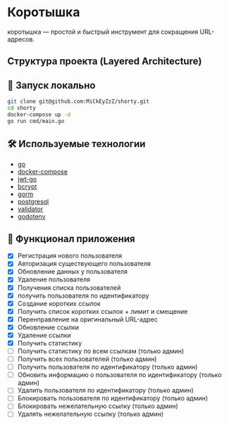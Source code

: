 # Коротышка

коротышка — простой и быстрый инструмент для сокращения URL-адресов.

## Структура проекта (Layered Architecture)

## 🚀 Запуск локально

```zsh
git clone git@github.com:MiCkEyZzZ/shorty.git
cd shorty
docker-compose up -d
go run cmd/main.go
```

## 🛠 Используемые технологии

- [go](https://go.dev/)
- [docker-compose](https://docs.docker.com/compose/)
- [jwt-go](https://github.com/golang-jwt/jwt)
- [bcrypt](https://github.com/golang/crypto)
- [gorm](https://github.com/go-gorm/gorm)
- [postgresql](https://www.postgresql.org/)
- [validator](https://github.com/go-playground/validator)
- [godotenv](https://github.com/joho/godotenv)

## 📌 Функционал приложения

- [x] Регистрация нового пользователя
- [x] Авторизация существующего пользователя
- [x] Обновление данных у пользователя
- [x] Удаление пользователя
- [x] Получения списка пользователей
- [x] получить пользователя по идентификатору
- [x] Создание коротких ссылок
- [x] Получить список коротких ссылок + лимит и смещение
- [x] Перенправление на оригинальный URL-адрес
- [x] Обновление ссылки
- [x] Удаление ссылки
- [x] Получить статистику
- [ ] Получить статистику по всем ссылкам (только админ)
- [ ] Получить всех пользователей (только админ)
- [ ] Получить пользователя по идентификатору (только админ)
- [ ] Обновить информацию о пользователя по идентификатору (только админ)
- [ ] Удалить пользователя по идентификатору (только админ)
- [ ] Блокировать пользователя по идентификатору (только админ)
- [ ] Блокировать нежелательную ссылку (только админ)
- [ ] Удалять нежелательную ссылку (только админ)
